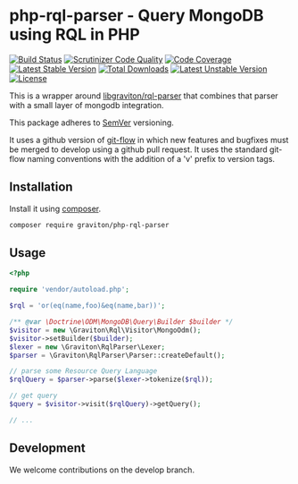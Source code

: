 php-rql-parser - Query MongoDB using RQL in PHP
==============

[![Build Status](https://travis-ci.org/libgraviton/php-rql-parser.svg?branch=develop)](https://travis-ci.org/libgraviton/php-rql-parser) [![Scrutinizer Code Quality](https://scrutinizer-ci.com/g/libgraviton/php-rql-parser/badges/quality-score.png?b=develop)](https://scrutinizer-ci.com/g/libgraviton/php-rql-parser/?branch=develop) [![Code Coverage](https://scrutinizer-ci.com/g/libgraviton/php-rql-parser/badges/coverage.png?b=develop)](https://scrutinizer-ci.com/g/libgraviton/php-rql-parser/?branch=develop) [![Latest Stable Version](https://poser.pugx.org/graviton/php-rql-parser/v/stable.svg)](https://packagist.org/packages/graviton/php-rql-parser) [![Total Downloads](https://poser.pugx.org/graviton/php-rql-parser/downloads.svg)](https://packagist.org/packages/graviton/php-rql-parser) [![Latest Unstable Version](https://poser.pugx.org/graviton/php-rql-parser/v/unstable.svg)](https://packagist.org/packages/graviton/php-rql-parser) [![License](https://poser.pugx.org/graviton/php-rql-parser/license.svg)](https://packagist.org/packages/graviton/php-rql-parser)


This is a wrapper around [libgraviton/rql-parser](https://github.com/libgraviton/rql-parser) that combines that parser with a small layer of mongodb integration.

This package adheres to [SemVer](http://semver.org/spec/v2.0.0.html) versioning.

It uses a github version of [git-flow](http://nvie.com/posts/a-successful-git-branching-model/) in which new features and bugfixes must be merged to develop
using a github pull request. It uses the standard git-flow naming conventions with the addition of a 'v' prefix to version tags.

## Installation

Install it using [composer](https://getcomposer.org/).

```bash
composer require graviton/php-rql-parser
```

## Usage

```php
<?php

require 'vendor/autoload.php';

$rql = 'or(eq(name,foo)&eq(name,bar))';

/** @var \Doctrine\ODM\MongoDB\Query\Builder $builder */
$visitor = new \Graviton\Rql\Visitor\MongoOdm();
$visitor->setBuilder($builder);
$lexer = new \Graviton\RqlParser\Lexer;
$parser = \Graviton\RqlParser\Parser::createDefault();

// parse some Resource Query Language 
$rqlQuery = $parser->parse($lexer->tokenize($rql));

// get query
$query = $visitor->visit($rqlQuery)->getQuery();

// ...
```

## Development

We welcome contributions on the develop branch.
